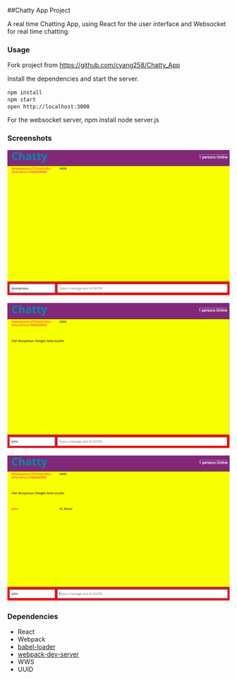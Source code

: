 
##Chatty App Project

A real time Chatting App, using React for the user interface and Websocket for real time chatting.


### Usage

Fork project from https://github.com/cyang258/Chatty_App

Install the dependencies and start the server.

```
npm install
npm start
open http://localhost:3000
```
For the websocket server,
npm install
node server.js

### Screenshots

!["Screenshot of Join the Chat as Anonymous."](https://github.com/cyang258/Chatty_App/blob/master/docs/Join-the-Chat-as-Anonymous.png)

!["Screenshot of Change your current name."](https://github.com/cyang258/Chatty_App/blob/master/docs/Change-your-current-name.png)

!["Screenshot of Join the chat with certain name."](https://github.com/cyang258/Chatty_App/blob/master/docs/Join-the-chat-with-certain-name.png)

### Dependencies

* React
* Webpack
* [babel-loader](https://github.com/babel/babel-loader)
* [webpack-dev-server](https://github.com/webpack/webpack-dev-server)
* WWS
* UUID

